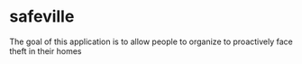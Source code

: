 # safeville
The goal of this application is to allow people to organize to proactively face theft in their homes
